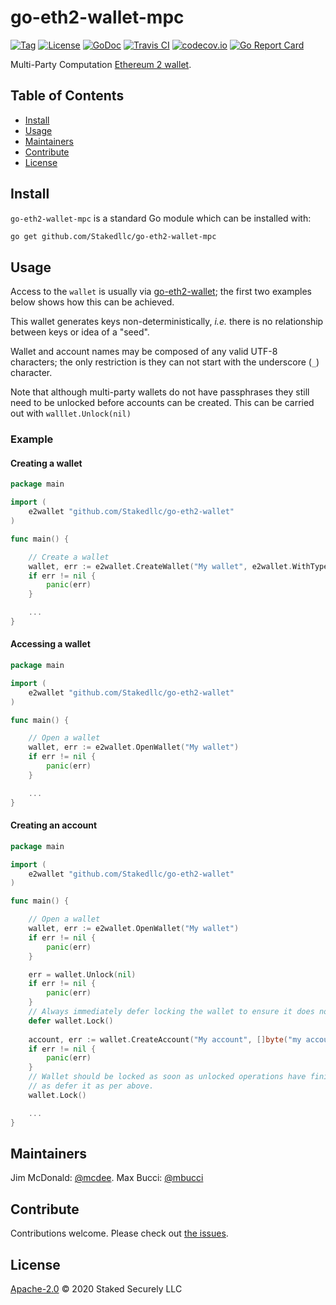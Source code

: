 # go-eth2-wallet-mpc

[![Tag](https://img.shields.io/github/tag/Stakedllc/go-eth2-wallet-mpc.svg)](https://github.com/Stakedllc/go-eth2-wallet-mpc/releases/)
[![License](https://img.shields.io/github/license/Stakedllc/go-eth2-wallet-mpc.svg)](LICENSE)
[![GoDoc](https://godoc.org/github.com/Stakedllc/go-eth2-wallet-mpc?status.svg)](https://godoc.org/github.com/Stakedllc/go-eth2-wallet-mpc)
[![Travis CI](https://img.shields.io/travis/Stakedllc/go-eth2-wallet-mpc.svg)](https://travis-ci.org/Stakedllc/go-eth2-wallet-mpc)
[![codecov.io](https://img.shields.io/codecov/c/github/Stakedllc/go-eth2-wallet-mpc.svg)](https://codecov.io/github/Stakedllc/go-eth2-wallet-mpc)
[![Go Report Card](https://goreportcard.com/badge/github.com/Stakedllc/go-eth2-wallet-mpc)](https://goreportcard.com/report/github.com/Stakedllc/go-eth2-wallet-mpc)

Multi-Party Computation [Ethereum 2 wallet](https://github.com/Stakedllc/go-eth2-wallet).


## Table of Contents

- [Install](#install)
- [Usage](#usage)
- [Maintainers](#maintainers)
- [Contribute](#contribute)
- [License](#license)

## Install

`go-eth2-wallet-mpc` is a standard Go module which can be installed with:

```sh
go get github.com/Stakedllc/go-eth2-wallet-mpc
```

## Usage

Access to the `wallet` is usually via [go-eth2-wallet](https://github.com/Stakedllc/go-eth2-wallet); the first two examples below shows how this can be achieved.

This wallet generates keys non-deterministically, _i.e._ there is no relationship between keys or idea of a "seed".

Wallet and account names may be composed of any valid UTF-8 characters; the only restriction is they can not start with the underscore (`_`) character.

Note that although multi-party wallets do not have passphrases they still need to be unlocked before accounts can be created.  This can be carried out with `walllet.Unlock(nil)`

### Example

#### Creating a wallet
```go
package main

import (
	e2wallet "github.com/Stakedllc/go-eth2-wallet"
)

func main() {

    // Create a wallet
    wallet, err := e2wallet.CreateWallet("My wallet", e2wallet.WithType("multi-party"))
    if err != nil {
        panic(err)
    }

    ...
}
```

#### Accessing a wallet
```go
package main

import (
	e2wallet "github.com/Stakedllc/go-eth2-wallet"
)

func main() {

    // Open a wallet
    wallet, err := e2wallet.OpenWallet("My wallet")
    if err != nil {
        panic(err)
    }

    ...
}
```

#### Creating an account
```go
package main

import (
	e2wallet "github.com/Stakedllc/go-eth2-wallet"
)

func main() {

    // Open a wallet
    wallet, err := e2wallet.OpenWallet("My wallet")
    if err != nil {
        panic(err)
    }

    err = wallet.Unlock(nil)
    if err != nil {
        panic(err)
    }
    // Always immediately defer locking the wallet to ensure it does not remain unlocked outside of the function.
    defer wallet.Lock()
    
    account, err := wallet.CreateAccount("My account", []byte("my account secret"))
    if err != nil {
        panic(err)
    }
    // Wallet should be locked as soon as unlocked operations have finished; it is safe to explicitly call wallet.Lock() as well
    // as defer it as per above.
    wallet.Lock()

    ...
}
```

## Maintainers

Jim McDonald: [@mcdee](https://github.com/mcdee).
Max Bucci: [@mbucci](https://github.com/mbucci)

## Contribute

Contributions welcome. Please check out [the issues](https://github.com/Stakedllc/go-eth2-wallet-mpc/issues).

## License

[Apache-2.0](LICENSE) © 2020 Staked Securely LLC
